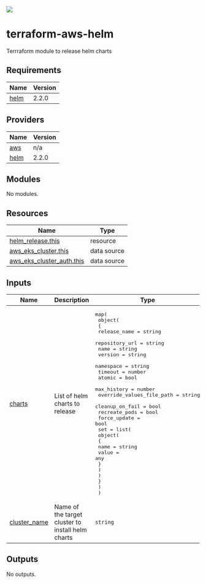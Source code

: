 <img src="https://trustd.solutions/images/logo.png"/>

# terraform-aws-helm
Terrraform module to release helm charts

## Requirements

| Name | Version |
|------|---------|
| <a name="requirement_helm"></a> [helm](#requirement\_helm) | 2.2.0 |

## Providers

| Name | Version |
|------|---------|
| <a name="provider_aws"></a> [aws](#provider\_aws) | n/a |
| <a name="provider_helm"></a> [helm](#provider\_helm) | 2.2.0 |

## Modules

No modules.

## Resources

| Name | Type |
|------|------|
| [helm_release.this](https://registry.terraform.io/providers/hashicorp/helm/2.2.0/docs/resources/release) | resource |
| [aws_eks_cluster.this](https://registry.terraform.io/providers/hashicorp/aws/latest/docs/data-sources/eks_cluster) | data source |
| [aws_eks_cluster_auth.this](https://registry.terraform.io/providers/hashicorp/aws/latest/docs/data-sources/eks_cluster_auth) | data source |

## Inputs

| Name | Description | Type | Default | Required |
|------|-------------|------|---------|:--------:|
| <a name="input_charts"></a> [charts](#input\_charts) | List of helm charts to release | <pre>map(<br>    object(<br>      {<br>        release_name              = string<br>        repository_url            = string<br>        name                      = string<br>        version                   = string<br>        namespace                 = string<br>        timeout                   = number<br>        atomic                    = bool<br>        max_history               = number<br>        override_values_file_path = string<br>        cleanup_on_fail           = bool<br>        recreate_pods             = bool<br>        force_update              = bool<br>        set = list(<br>          object(<br>            {<br>              name  = string<br>              value = any<br>            }<br>          )<br>        )<br>      }<br>    )<br>  )</pre> | n/a | yes |
| <a name="input_cluster_name"></a> [cluster\_name](#input\_cluster\_name) | Name of the target cluster to install helm charts | `string` | n/a | yes |

## Outputs

No outputs.
